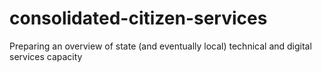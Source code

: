 # consolidated-citizen-services
Preparing an overview of state (and eventually local) technical and digital services capacity
